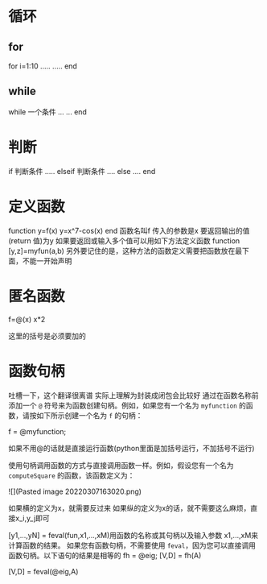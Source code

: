 # 循环

## for

for i=1:10
	.....
	.....
end

## while
while 一个条件
	...
	...
end
# 判断
if 判断条件
	.....
elseif 判断条件
	....
else
	....
end

# 定义函数

function y=f(x)
y=x^7-cos(x)
end
函数名叫f
传入的参数是x
要返回输出的值(return 值)为y
如果要返回或输入多个值可以用如下方法定义函数
function [y,z]=myfun(a,b)
另外要记住的是，这种方法的函数定义需要把函数放在最下面，不能一开始声明

# 匿名函数

f=@(x) x*2

这里的括号是必须要加的

# 函数句柄

吐槽一下，这个翻译很离谱
实际上理解为封装成闭包会比较好
通过在函数名称前添加一个 `@` 符号来为函数创建句柄。例如，如果您有一个名为 `myfunction` 的函数，请按如下所示创建一个名为 `f` 的句柄：

f = @myfunction;

如果不用@的话就是直接运行函数(python里面是加括号运行，不加括号不运行)

使用句柄调用函数的方式与直接调用函数一样。例如，假设您有一个名为 `computeSquare` 的函数，该函数定义为：

![](Pasted image 20220307163020.png)

如果横的定义为x，就需要反过来
如果纵的定义为x的话，就不需要这么麻烦，直接x_i,y_j即可

[y1,...,yN] = feval(fun,x1,...,xM)用函数的名称或其句柄以及输入参数 x1,...,xM来计算函数的结果。
如果您有函数句柄，不需要使用 `feval`，因为您可以直接调用函数句柄。以下语句的结果是相等的
fh = @eig;
[V,D] = fh(A)

[V,D] = feval(@eig,A)